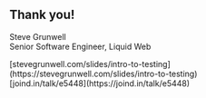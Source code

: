 ## Thank you!
<!-- .element: style="margin-bottom: 1em;" -->

Steve Grunwell<br>
Senior Software Engineer, Liquid Web

<p class="slides-link">
    [stevegrunwell.com/slides/intro-to-testing](https://stevegrunwell.com/slides/intro-to-testing)<br>
    [joind.in/talk/e5448](https://joind.in/talk/e5448)
</p>
